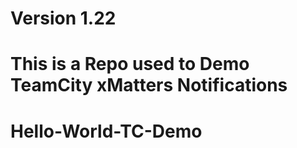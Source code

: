 # Version 1.22

# This is a Repo used to Demo TeamCity xMatters Notifications

# Hello-World-TC-Demo
